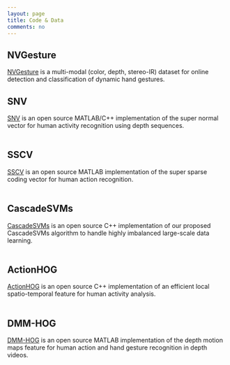 ```yaml
---
layout: page
title: Code & Data
comments: no
---
```


## NVGesture

[NVGesture](https://research.nvidia.com/publication/online-detection-and-classification-dynamic-hand-gestures-recurrent-3d-convolutional) is a multi-modal (color, depth, stereo-IR) dataset for online detection and classification of dynamic hand gestures.  

## SNV

[SNV](https://github.com/xiaodongyang/SNV) is an open source MATLAB/C++ implementation of the super normal vector for human activity recognition using depth sequences.
<br><br>

## SSCV

[SSCV](https://github.com/xiaodongyang/SSCV) is an open source MATLAB implementation of the super sparse coding vector for human action recognition.
<br><br>

## CascadeSVMs

[CascadeSVMs](https://github.com/xiaodongyang/CascadeSVMs) is an open source C++ implementation of our proposed CascadeSVMs algorithm to handle highly imbalanced large-scale data learning.
<br><br>

## ActionHOG

[ActionHOG](https://github.com/xiaodongyang/ActionHOG) is an open source C++ implementation of an efficient local spatio-temporal feature for human activity analysis.
<br><br>

## DMM-HOG

[DMM-HOG](/code/dmm-hog) is an open source MATLAB implementation of the depth motion maps feature for human action and hand gesture recognition in depth videos. 

